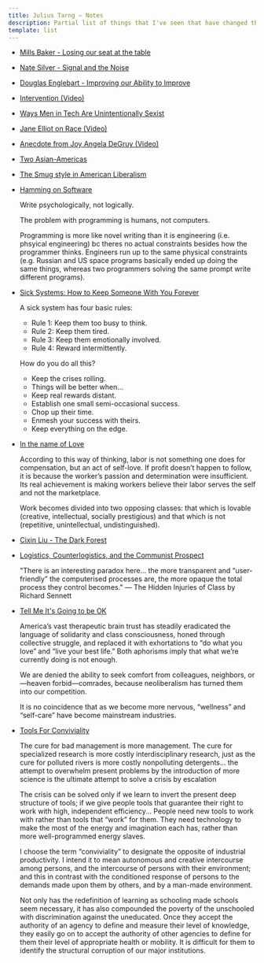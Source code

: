 ```yaml
---
title: Julius Tarng — Notes 
description: Partial list of things that I've seen that have changed the way I've seen things (in chronological order, oldest first)
template: list
---
```


- [Mills Baker - Losing our seat at the table](https://mokriya.quora.com/Designer-Duds-Losing-Our-Seat-at-the-Table?srid=h1hP)
- [Nate Silver - Signal and the Noise](https://www.amazon.com/Signal-Noise-Many-Predictions-Fail-but/dp/0143125087)
- [Douglas Englebart - Improving our Ability to Improve](https://dougengelbart.org/pubs/augment-133320.html)
- [Intervention (Video)](https://www.facebook.com/100005039869392/videos/441723146005677/)
- [Ways Men in Tech Are Unintentionally Sexist](https://notapattern.net/2014/10/14/ways-men-in-tech-are-unintentionally-sexist/)
- [Jane Elliot on Race (Video)](https://www.facebook.com/Taino.XX/videos/951479971586394/)
- [Anecdote from Joy Angela DeGruy (Video)](https://www.facebook.com/Upworthy/videos/1141203362587187/)
- [Two Asian-Americas](https://www.newyorker.com/books/page-turner/the-two-asian-americas)
- [The Smug style in American Liberalism](https://www.vox.com/2016/4/21/11451378/smug-american-liberalism)
- [Hamming on Software](https://www.youtube.com/watch?v=2e5_Z6oZ0rM)

  Write psychologically, not logically.

  The problem with programming is humans, not computers.

  Programming is more like novel writing than it is engineering (i.e. phsyical engineering) bc theres no actual constraints besides how the programmer thinks. Engineers run up to the same physical constraints (e.g. Russian and US space programs basically ended up doing the same things, whereas two programmers solving the same prompt write different programs).
- [Sick Systems: How to Keep Someone With You Forever](https://www.issendai.com/psychology/sick-systems.html)

  A sick system has four basic rules:

  - Rule 1: Keep them too busy to think.
  - Rule 2: Keep them tired.
  - Rule 3: Keep them emotionally involved.
  - Rule 4: Reward intermittently.

  How do you do all this?

  - Keep the crises rolling.
  - Things will be better when...
  - Keep real rewards distant.
  - Establish one small semi-occasional success.
  - Chop up their time.
  - Enmesh your success with theirs.
  - Keep everything on the edge.
- [In the name of Love](https://www.jacobinmag.com/2014/01/in-the-name-of-love/)

  According to this way of thinking, labor is not something one does for compensation, but an act of self-love. If profit doesn’t happen to follow, it is because the worker’s passion and determination were insufficient. Its real achievement is making workers believe their labor serves the self and not the marketplace.

  Work becomes divided into two opposing classes: that which is lovable (creative, intellectual, socially prestigious) and that which is not (repetitive, unintellectual, undistinguished).
- [Cixin Liu - The Dark Forest](https://www.amazon.com/dp/B00R13OYU6)
- [Logistics, Counterlogistics, and the Communist Prospect](https://endnotes.org.uk/issues/3/en/jasper-bernes-logistics-counterlogistics-and-the-communist-prospect)

  "There is an interesting paradox here... the more transparent and “user-friendly” the computerised processes are, the more opaque the total process they control becomes." — The Hidden Injuries of Class by Richard Sennett
- [Tell Me It's Going to be OK](https://thebaffler.com/salvos/tell-me-its-going-to-be-ok-tokumitsu)

  America’s vast therapeutic brain trust has steadily eradicated the language of solidarity and class consciousness, honed through collective struggle, and replaced it with exhortations to “do what you love” and “live your best life.” Both aphorisms imply that what we’re currently doing is not enough.

  We are denied the ability to seek comfort from colleagues, neighbors, or—heaven forbid—comrades, because neoliberalism has turned them into our competition.

  It is no coincidence that as we become more nervous, “wellness” and “self-care” have become mainstream industries.
- [Tools For Conviviality](http://www.mom.arq.ufmg.br/mom/arq_interface/3a_aula/illich_tools_for_conviviality.pdf)

  The cure for bad management is more management. The cure for specialized research is more costly interdisciplinary research, just as the cure for polluted rivers is more costly nonpolluting detergents... the attempt to overwhelm present problems by the introduction of more science is the ultimate attempt to solve a crisis by escalation

  The crisis can be solved only if we learn to invert the present deep structure of tools; if we give people tools that guarantee their right to work with high, independent efficiency... People need new tools to work with rather than tools that “work” for them. They need technology to make the most of the energy and imagination each has, rather than more well-programmed energy slaves.

  I choose the term “conviviality” to designate the opposite of industrial productivity. I intend it to mean autonomous and creative intercourse among persons, and the intercourse of persons with their environment; and this in contrast with the conditioned response of persons to the demands made upon them by others, and by a man-made environment.

  Not only has the redefinition of learning as schooling made schools seem necessary, it has also compounded the poverty of the unschooled with discrimination against the uneducated. Once they accept the authority of an agency to define and measure their level of knowledge, they easily go on to accept the authority of other agencies to define for them their level of appropriate health or mobility. It is difficult for them to identify the structural corruption of our major institutions.